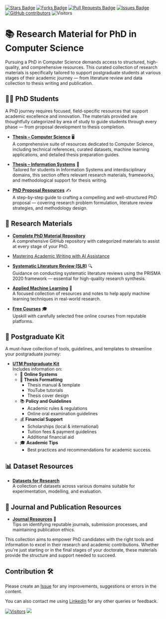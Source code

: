 <a href="https://github.com/drshahizan/research-material/stargazers"><img src="https://img.shields.io/github/stars/drshahizan/research-material" alt="Stars Badge"/></a>
<a href="https://github.com/drshahizan/research-material/network/members"><img src="https://img.shields.io/github/forks/drshahizan/research-material" alt="Forks Badge"/></a>
<a href="https://github.com/drshahizan/research-material/pulls"><img src="https://img.shields.io/github/issues-pr/drshahizan/research-material" alt="Pull Requests Badge"/></a>
<a href="https://github.com/drshahizan/research-material/issues"><img src="https://img.shields.io/github/issues/drshahizan/research-material" alt="Issues Badge"/></a>
<a href="https://github.com/drshahizan/research-material/graphs/contributors"><img alt="GitHub contributors" src="https://img.shields.io/github/contributors/drshahizan/research-material?color=2b9348"></a>
![Visitors](https://api.visitorbadge.io/api/visitors?path=https%3A%2F%2Fgithub.com%2Fdrshahizan%2Fresearch-material&labelColor=%23d9e3f0&countColor=%23697689&style=flat)

# 📚 Research Material for PhD in Computer Science

Pursuing a PhD in Computer Science demands access to structured, high-quality, and comprehensive resources. This curated collection of research materials is specifically tailored to support postgraduate students at various stages of their academic journey — from literature review and data collection to thesis writing and publication.

## 👨‍🎓 PhD Students  

A PhD journey requires focused, field-specific resources that support academic excellence and innovation. The materials provided are thoughtfully categorized by area of study to guide students through every phase — from proposal development to thesis completion.

- **[Thesis – Computer Science](/material/student.md#computer-science)** 🖥️  
  A comprehensive suite of resources dedicated to Computer Science, including technical references, curated datasets, machine learning applications, and detailed thesis preparation guides.

- **[Thesis – Information Systems](/material/student.md#social-science)** 📘  
  Tailored for students in Information Systems and interdisciplinary domains, this section offers relevant research materials, frameworks, and methodological support for thesis writing.

- **[PhD Proposal Resources](/material/student.md#-phd-proposal)** ✍️  
  A step-by-step guide to crafting a compelling and well-structured PhD proposal — covering research problem formulation, literature review strategies, and methodology design.

## 🧾 Research Materials  

- **[Complete PhD Material Repository](https://github.com/drshahizan/research-material/tree/main/material)**  
  A comprehensive GitHub repository with categorized materials to assist at every stage of your PhD.

- [Mastering Academic Writing with AI Assistance](https://github.com/drshahizan/short-course/tree/main/workshop/25AIwriting)

- **[Systematic Literature Review (SLR)](https://github.com/drshahizan/short-course/tree/main/workshop/25slr)** 🔍  
  Guidance on conducting systematic literature reviews using the PRISMA 2020 framework — essential for high-quality research synthesis.

- **[Applied Machine Learning](https://github.com/drshahizan/research-material/blob/main/material/applied-ml.md)** 🤖  
  A focused collection of resources and notes to help apply machine learning techniques in real-world research.

- **[Free Courses](https://github.com/drshahizan/research-material/blob/main/material/free-courses.md)** 🎓  
  Upskill with carefully selected free online courses from reputable platforms.


## 🎒 Postgraduate Kit

A must-have collection of tools, guidelines, and templates to streamline your postgraduate journey:

- **[UTM Postgraduate Kit](https://github.com/drshahizan/research-material/blob/main/material/utm-kit.md)**  
  Includes information on:
  - 🔗 **Online Systems**
  - 📄 **Thesis Formatting**
     - Thesis manual & template  
     - YouTube tutorials  
     - Thesis cover design
  - 📚 **Policy and Guidelines**
     - Academic rules & regulations  
     - Online oral examination guidelines
  - 💰 **Financial Support**
     - Scholarships (local & international)  
     - Tuition fees & payment guidelines  
     - Additional financial aid
  - 🎓 **Academic Tips**  
     - Best practices and recommendations for academic success.
       
## 📊 Dataset Resources

- **[Datasets for Research](https://github.com/drshahizan/research-material/blob/main/material/dataset.md)**  
  A collection of datasets across various domains suitable for experimentation, modelling, and evaluation.

## 📖 Journal and Publication Resources

- **[Journal Resources](https://github.com/drshahizan/research-material/blob/main/material/readme.md)** 📝  
  Tips on identifying reputable journals, submission processes, and maintaining publication ethics.

This collection aims to empower PhD candidates with the right tools and information to excel in their research and academic contributions. Whether you're just starting or in the final stages of your doctorate, these materials provide the structure and support needed to succeed.


## Contribution 🛠️
Please create an [Issue](https://github.com/drshahizan/research-material/issues) for any improvements, suggestions or errors in the content.

You can also contact me using [Linkedin](https://www.linkedin.com/in/drshahizan/) for any other queries or feedback.

[![Visitors](https://api.visitorbadge.io/api/visitors?path=https%3A%2F%2Fgithub.com%2Fdrshahizan&labelColor=%23697689&countColor=%23555555&style=plastic)](https://visitorbadge.io/status?path=https%3A%2F%2Fgithub.com%2Fdrshahizan)
![](https://hit.yhype.me/github/profile?user_id=81284918)
